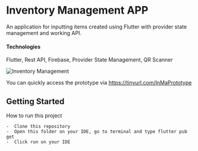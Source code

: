 # Inventory Management APP

An application for inputting items created using Flutter with provider state management and working API.

#### Technologies
Flutter, Rest API, Firebase, Provider State Management, QR Scanner

![Inventory Management](https://github.com/RFerdiawan/inventory_management_app/blob/master/assets/Cover.png)

You can quickly access the prototype via https://tinyurl.com/InMaPrototype

## Getting Started

How to run this project

    -  Clone this repository
    -  Open this folder on your IDE, go to terminal and type flutter pub get
    -  Click run on your IDE
